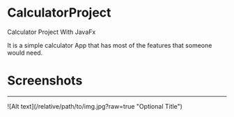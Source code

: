 # CalculatorProject
Calculator Project With JavaFx

It is a simple calculator App that has most of the features that someone would need. 

# Screenshots
<hr />
![Alt text](/relative/path/to/img.jpg?raw=true "Optional Title")
